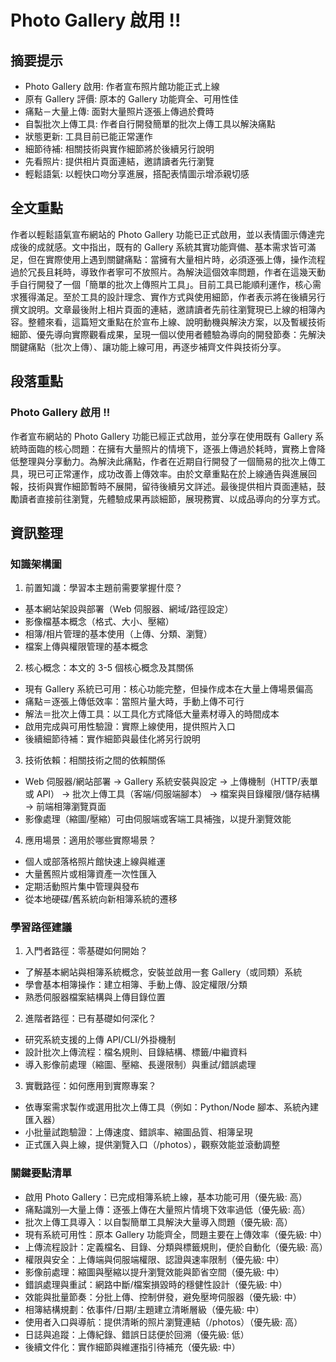 # Photo Gallery 啟用 !!

## 摘要提示
- Photo Gallery 啟用: 作者宣布照片館功能正式上線
- 原有 Gallery 評價: 原本的 Gallery 功能齊全、可用性佳
- 痛點－大量上傳: 面對大量照片逐張上傳過於費時
- 自製批次上傳工具: 作者自行開發簡單的批次上傳工具以解決痛點
- 狀態更新: 工具目前已能正常運作
- 細節待補: 相關技術與實作細節將於後續另行說明
- 先看照片: 提供相片頁面連結，邀請讀者先行瀏覽
- 輕鬆語氣: 以輕快口吻分享進展，搭配表情圖示增添親切感

## 全文重點
作者以輕鬆語氣宣布網站的 Photo Gallery 功能已正式啟用，並以表情圖示傳達完成後的成就感。文中指出，既有的 Gallery 系統其實功能齊備、基本需求皆可滿足，但在實際使用上遇到關鍵痛點：當擁有大量相片時，必須逐張上傳，操作流程過於冗長且耗時，導致作者寧可不放照片。為解決這個效率問題，作者在這幾天動手自行開發了一個「簡單的批次上傳照片工具」。目前工具已能順利運作，核心需求獲得滿足。至於工具的設計理念、實作方式與使用細節，作者表示將在後續另行撰文說明。文章最後附上相片頁面的連結，邀請讀者先前往瀏覽現已上線的相簿內容。整體來看，這篇短文重點在於宣布上線、說明動機與解決方案，以及暫緩技術細節、優先導向實際觀看成果，呈現一個以使用者體驗為導向的開發節奏：先解決關鍵痛點（批次上傳）、讓功能上線可用，再逐步補齊文件與技術分享。

## 段落重點
### Photo Gallery 啟用 !!
作者宣布網站的 Photo Gallery 功能已經正式啟用，並分享在使用既有 Gallery 系統時面臨的核心問題：在擁有大量照片的情境下，逐張上傳過於耗時，實務上會降低整理與分享動力。為解決此痛點，作者在近期自行開發了一個簡易的批次上傳工具，現已可正常運作，成功改善上傳效率。由於文章重點在於上線通告與進展回報，技術與實作細節暫時不展開，留待後續另文詳述。最後提供相片頁面連結，鼓勵讀者直接前往瀏覽，先體驗成果再談細節，展現務實、以成品導向的分享方式。

## 資訊整理

### 知識架構圖
1. 前置知識：學習本主題前需要掌握什麼？
- 基本網站架設與部署（Web 伺服器、網域/路徑設定）
- 影像檔基本概念（格式、大小、壓縮）
- 相簿/相片管理的基本使用（上傳、分類、瀏覽）
- 檔案上傳與權限管理的基本概念

2. 核心概念：本文的 3-5 個核心概念及其關係
- 現有 Gallery 系統已可用：核心功能完整，但操作成本在大量上傳場景偏高
- 痛點＝逐張上傳低效率：當照片量大時，手動上傳不可行
- 解法＝批次上傳工具：以工具化方式降低大量素材導入的時間成本
- 啟用完成與可用性驗證：實際上線使用，提供照片入口
- 後續細節待補：實作細節與最佳化將另行說明

3. 技術依賴：相關技術之間的依賴關係
- Web 伺服器/網站部署 → Gallery 系統安裝與設定 → 上傳機制（HTTP/表單或 API） → 批次上傳工具（客端/伺服端腳本） → 檔案與目錄權限/儲存結構 → 前端相簿瀏覽頁面
- 影像處理（縮圖/壓縮）可由伺服端或客端工具補強，以提升瀏覽效能

4. 應用場景：適用於哪些實際場景？
- 個人或部落格照片館快速上線與維運
- 大量舊照片或相簿資產一次性匯入
- 定期活動照片集中管理與發布
- 從本地硬碟/舊系統向新相簿系統的遷移

### 學習路徑建議
1. 入門者路徑：零基礎如何開始？
- 了解基本網站與相簿系統概念，安裝並啟用一套 Gallery（或同類）系統
- 學會基本相簿操作：建立相簿、手動上傳、設定權限/分類
- 熟悉伺服器檔案結構與上傳目錄位置

2. 進階者路徑：已有基礎如何深化？
- 研究系統支援的上傳 API/CLI/外掛機制
- 設計批次上傳流程：檔名規則、目錄結構、標籤/中繼資料
- 導入影像前處理（縮圖、壓縮、長邊限制）與重試/錯誤處理

3. 實戰路徑：如何應用到實際專案？
- 依專案需求製作或選用批次上傳工具（例如：Python/Node 腳本、系統內建匯入器）
- 小批量試跑驗證：上傳速度、錯誤率、縮圖品質、相簿呈現
- 正式匯入與上線，提供瀏覽入口（/photos），觀察效能並滾動調整

### 關鍵要點清單
- 啟用 Photo Gallery：已完成相簿系統上線，基本功能可用（優先級: 高）
- 痛點識別—大量上傳：逐張上傳在大量照片情境下效率過低（優先級: 高）
- 批次上傳工具導入：以自製簡單工具解決大量導入問題（優先級: 高）
- 現有系統可用性：原本 Gallery 功能齊全，問題主要在上傳效率（優先級: 中）
- 上傳流程設計：定義檔名、目錄、分類與標籤規則，便於自動化（優先級: 高）
- 權限與安全：上傳端與伺服端權限、認證與速率限制（優先級: 中）
- 影像前處理：縮圖與壓縮以提升瀏覽效能與節省空間（優先級: 中）
- 錯誤處理與重試：網路中斷/檔案損毀時的穩健性設計（優先級: 中）
- 效能與批量節奏：分批上傳、控制併發，避免壓垮伺服器（優先級: 中）
- 相簿結構規劃：依事件/日期/主題建立清晰層級（優先級: 中）
- 使用者入口與導航：提供清晰的照片瀏覽連結（/photos）（優先級: 高）
- 日誌與追蹤：上傳紀錄、錯誤日誌便於回溯（優先級: 低）
- 後續文件化：實作細節與維運指引待補充（優先級: 中）